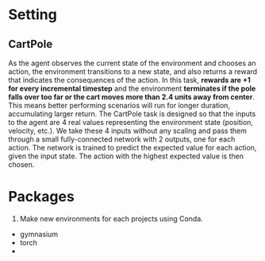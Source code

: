 # Setting

## CartPole

As the agent observes the current state of the environment and chooses an action, the environment transitions to a new state, and also returns a reward that indicates the consequences of the action. In this task, **rewards are +1 for every incremental timestep** and the environment **terminates if the pole falls over too far or the cart moves more than 2.4 units away from center**. This means better performing scenarios will run for longer duration, accumulating larger return.
The CartPole task is designed so that the inputs to the agent are 4 real values representing the environment state (position, velocity, etc.). We take these 4 inputs without any scaling and pass them through a small fully-connected network with 2 outputs, one for each action. The network is trained to predict the expected value for each action, given the input state. The action with the highest expected value is then chosen.

# Packages

1. Make new environments for each projects using Conda.

- gymnasium
- torch
- 